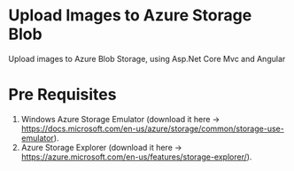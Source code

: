 # Upload Images to Azure Storage Blob
Upload images to Azure Blob Storage, using Asp.Net Core Mvc and Angular
# Pre Requisites
1. Windows Azure Storage Emulator (download it here -> https://docs.microsoft.com/en-us/azure/storage/common/storage-use-emulator).<br />
2. Azure Storage Explorer (download it here -> https://azure.microsoft.com/en-us/features/storage-explorer/).<br />
